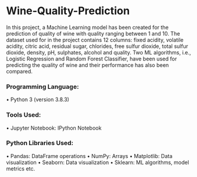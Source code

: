 # Wine-Quality-Prediction
In this project, a Machine Learning model has been created for the prediction of quality of wine with quality ranging between 1 and 10.
The dataset used for in the project contains 12 columns: fixed acidity, volatile acidity, citric acid, residual sugar, chlorides, free sulfur dioxide, total sulfur dioxide, density, pH, sulphates, alcohol and quality. 
Two ML algorithms, i.e., Logistic Regression and Random Forest Classifier, have been used for predicting the quality of wine and their performance has also been compared.

### Programming Language:
•	Python 3 (version 3.8.3)

### Tools Used:
•	Jupyter Notebook: 	IPython Notebook

### Python Libraries Used:
•	Pandas: 		DataFrame operations
•	NumPy: 		Arrays
•	Matplotlib: 		Data visualization
•	Seaborn: 		Data visualization
•	Sklearn: 		ML algorithms, model metrics etc.
